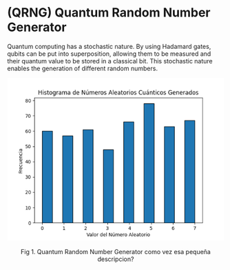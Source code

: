 # (QRNG) Quantum Random Number Generator

Quantum computing has a stochastic nature. By using Hadamard gates, qubits can be put into superposition, allowing them to be measured and their quantum value to be stored in a classical bit. This stochastic nature enables the generation of different random numbers.

<p align="center">
  <img src="https://github.com/lestorres/Quantum-computing/blob/main/random_number_generator/quamtun_numbers_1.png"/>
	<div align="center">
  Fig 1. Quantum Random Number Generator como vez esa pequeña descripcion?

